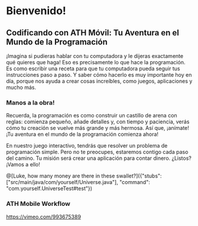 # Bienvenido! 

## Codificando con ATH Móvil: Tu Aventura en el Mundo de la Programación

¡Imagina si pudieras hablar con tu computadora y le dijeras exactamente qué quieres que haga! Eso es precisamente lo que hace la programación. Es como escribir una receta para que tu computadora pueda seguir tus instrucciones paso a paso. Y saber cómo hacerlo es muy importante hoy en día, porque nos ayuda a crear cosas increíbles, como juegos, aplicaciones y mucho más.


### Manos a la obra!
Recuerda, la programación es como construir un castillo de arena con reglas: comienza pequeño, añade detalles y, con tiempo y paciencia, verás cómo tu creación se vuelve más grande y más hermosa. Así que, ¡anímate! ¡Tu aventura en el mundo de la programación comienza ahora!

En nuestro juego interactivo, tendrás que resolver un problema de programación simple. Pero no te preocupes, estaremos contigo cada paso del camino. Tu misión será crear una aplicación para contar dinero. ¿Listos? ¡Vamos a ello!

@[Luke, how many money are there in these swallet?]({"stubs": ["src/main/java/com/yourself/Universe.java"], "command": "com.yourself.UniverseTest#test"})



### ATH Mobile Workflow
https://vimeo.com/993675389
